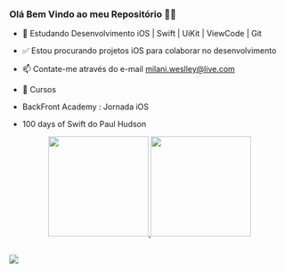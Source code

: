 ### Olá Bem Vindo ao meu Repositório 👊🏻




- 🌱 Estudando Desenvolvimento iOS | Swift | UiKit | ViewCode | Git
- ✅ Estou procurando projetos iOS para colaborar no desenvolvimento
- 📫 Contate-me através do e-mail milani.weslley@live.com





- 📖 Cursos
- BackFront Academy : Jornada iOS
- 100 days of Swift do Paul Hudson




  




<div align="center">
  <a href="https://github.com/wmilani">
  <img height="180em" src="https://github-readme-stats.vercel.app/api?username=wmilani&show_icons=true&theme=dracula&include_all_commits=true&count_private=true"/>
  <img height="180em" src="https://github-readme-stats.vercel.app/api/top-langs/?username=wmilani&layout=compact&langs_count=7&theme=dracula"/>
</div>

  
  ##
 
<div> 
  
  <a href="https://www.linkedin.com/in/weslleymilani/" target="_blank"><img src="https://img.shields.io/badge/-LinkedIn-%230077B5?style=for-the-badge&logo=linkedin&logoColor=white" target="_blank"></a> 
 
  
 
</div>




